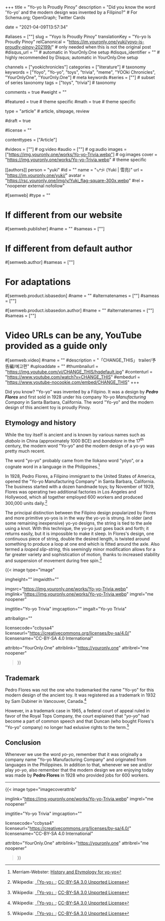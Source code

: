 +++
title = "Yo-yo Is Proudly Pinoy"
description = "Did you know the word 'Yo-yo' and the modern design was invented by a Filipino?"	# For Schema.org; OpenGraph; Twitter Cards

date = "2021-04-09T13:57:34"

#aliases = [""]
slug = "Yoyo Is Proudly Pinoy"
translationKey = "Yo-yo Is Proudly Pinoy"
relCanonical = "https://im.youronly.one/yuki/yoyo-is-proudly-pinoy-202199/"                           # only needed when this is not the original post
#disqus_url = ""                                                    # automatic in YourOnly.One setup
#disqus_identifier = ""                                             # highly recommended by Disqus; automatic in YourOnly.One setup

channels = ["yookichronicles"]
categories = ["literature"]														# taxonomy
keywords = ["Yoyo", "Yo-yo", "toys", "trivia", "meme", "YOOki Chronicles", "YourOnlyOne", "YourOnly.One"]															# meta keywords
#series = [""]																# subset of series taxonomy
tags = ["toys", "trivia"]																	# taxonomy

comments = true
#weight = ""

#featured = true															# theme specific
#math = true																	# theme specific

type = "article"                                                           # article, sitepage, review

#draft = true

#license = ""

contenttypes = ["Article"]

#videos = [""]																# og:video
#audio = [""]																# og:audio
images = ["https://img.youronly.one/works/Yo-yo-Trivia.webp"]    # og:images
cover = "https://img.youronly.one/works/Yo-yo-Trivia.webp"				# theme specific

[[authors]]
person = "yuki"
#id = ""
name = "ᜌᜓᜃᜒ (Yuki | 雪亮)"
url = "https://im.youronly.one/yuki/"
avatar = "https://rsc.youronly.one/img/y/Yuki_flag-square-300x.webp"
#rel = "noopener external nofollow"

#[semweb]
#type = ""

# If different from our website
#[semweb.publisher]
#name = ""
#sameas = [""]

# If different from default author
#[semweb.author]
#sameas = [""]

# For adaptations
#[semweb.product.isbasedon]
#name = ""
#alternatenames = [""]
#sameas = [""]

#[semweb.product.isbasedon.author]
#name = ""
#alternatenames = [""]
#sameas = [""]

# Video URLs can be any, YouTube provided as a guide only
#[semweb.video]
#name = ""
#description = "「CHANGE_THIS」 trailer/予告編/예고편"
#uploaddate = ""
#thumbnailurl = "https://img.youtube.com/vi/CHANGE_THIS/hqdefault.jpg"
#contenturl = "https://www.youtube.com/watch?v=CHANGE_THIS"
#embedurl = "https://www.youtube-nocookie.com/embed/CHANGE_THIS"
+++

Did you know? "Yo-yo" was invented by a Filipino. It was a design by ***Pedro Flores*** and first sold in 1928 under his company *Yo-yo Manufacturing Company* in Santa Barbara, California. The word "Yo-yo" and the modern design of this ancient toy is proudly Pinoy.

<!--more-->

## Etymology and history
While the toy itself is ancient and is known by various names such as *diabolo* in China (approximately 1000 BCE) and *bandalore* in the 17<sup>th</sup> century, the modern word "Yo-yo" and the modern design of a yo-yo was pretty much recent.

The word "yo-yo" probably came from the Ilokano word "yóyo", or a cognate word in a language in the Philippines.[^b]

In 1928, Pedro Flores, a Filipino immigrant to the United States of America, opened the "Yo-yo Manufacturing Company" in Santa Barbara, California. The business started with a dozen handmade toys; by November of 1929, Flores was operating two additional factories in Los Angeles and Hollywood, which all together employed 600 workers and produced 300,000 units daily.[^a]

The principal distinction between the Filipino design popularized by Flores and more primitive yo-yos is in the way the yo-yo is strung. In older (and some remaining inexpensive) yo-yo designs, the string is tied to the axle using a knot. With this technique, the yo-yo just goes back and forth; it returns easily, but it is impossible to make it sleep. In Flores's design, one continuous piece of string, double the desired length, is twisted around something to produce a loop at one end which is fitted around the axle. Also termed a *looped slip-string*, this seemingly minor modification allows for a far greater variety and sophistication of motion, thanks to increased stability and suspension of movement during free spin.[^a]

[^a]: Wikipedia: [「Yo-yo」](https://en.wikipedia.org/wiki/Yo-yo#Etymology_and_history); [CC-BY-SA 3.0 Unported License](https://en.wikipedia.org/wiki/Wikipedia:Text_of_Creative_Commons_Attribution-ShareAlike_3.0_Unported_License)
[^b]: Merriam-Webster: [History and Etymology for yo-yo](https://www.merriam-webster.com/dictionary/yo-yo)

{{< image
  type="image"

  imgheight=""
  imgwidth=""

  imgsrc="https://img.youronly.one/works/Yo-yo-Trivia.webp"
  imglink="https://img.youronly.one/works/Yo-yo-Trivia.webp"
  imgrel="me noopener"

  imgtitle="Yo-yo Trivia"
  imgcaption=""
  imgalt="Yo-yo Trivia"

  attribalign=""

  licensecode="ccbysa4"
  licenseurl="https://creativecommons.org/licenses/by-sa/4.0/"
  licensename="CC-BY-SA 4.0 International"

  attribto="YourOnly.One"
  attriblink="https://youronly.one"
  attribrel="me noopener"
>}}

## Trademark
Pedro Flores was not the one who trademarked the name "Yo-yo" for this modern design of the ancient toy. It was registered as a trademark in 1932 by Sam Dubiner in Vancouver, Canada.[^a]

However, in a trademark case in 1965, a federal court of appeal ruled in favor of the Royal Tops Company, the court explained that "*yo-yo*" had become a part of common speech and that Duncan (who bought Flores's "Yo-yo" company) no longer had exlusive rights to the term.[^a]

## Conclusion
Whenever we use the word *yo-yo*, remember that it was originally a company name "Yo-yo Manufacturing Company" and originated from languages in the Philippines. In addition to that, whenever we see and/or play *yo-yo*, also remember that the modern design we are enjoying today was made by **Pedro Flores** in 1928 who provided jobs for 600 workers.

-------

{{< image
  type="imagecoverattrib"

  imglink="https://img.youronly.one/works/Yo-yo-Trivia.webp"
  imgrel="me noopener"

  imgtitle="Yo-yo Trivia"
  imgcaption=""

  licensecode="ccbysa4"
  licenseurl="https://creativecommons.org/licenses/by-sa/4.0/"
  licensename="CC-BY-SA 4.0 International"

  attribto="YourOnly.One"
  attriblink="https://youronly.one"
  attribrel="me noopener"
>}}
